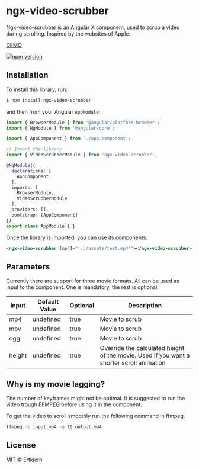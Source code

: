 # ngx-video-scrubber

Ngx-video-scrubber is an Angular X component, used to scrub a video during scrolling. Inspired by the websites of Apple.

[DEMO](https://vinoppskrifter.net/)

[![npm version](https://badge.fury.io/js/ngx-video-scrubber.svg)](https://badge.fury.io/js/ngx-video-scrubber)

## Installation

To install this library, run:

```bash
$ npm install ngx-video-scrubber
```

and then from your Angular `AppModule`:

```typescript
import { BrowserModule } from '@angular/platform-browser';
import { NgModule } from '@angular/core';

import { AppComponent } from './app.component';

// Import the library
import { VideoScrubberModule } from 'ngx-video-scrubber';

@NgModule({
  declarations: [
    AppComponent
  ],
  imports: [
    BrowserModule,
    VideoScrubberModule
  ],
  providers: [],
  bootstrap: [AppComponent]
})
export class AppModule { }
```

Once the library is imported, you can use its components.

```xml
<ngx-video-scrubber [mp4]="'../assets/test.mp4'"></ngx-video-scrubber>
```

## Parameters

Currently there are support for three movie formats. All can be used as input to the component. One is mandatory, the rest is optional.

| Input         | Default Value | Optional      | Description   |
| ------------- | ------------- | ------------- | ------------- |
| mp4           | undefined     | true          | Movie to scrub|
| mov           | undefined     | true          | Movie to scrub|
| ogg           | undefined     | true          | Movie to scrub|
| height        | undefined     | true          | Override the calculated height of the movie. Used if you want a shorter scroll animation|

## Why is my movie lagging?

The number of keyframes might not be optimal. It is suggested to run the video trough [FFMPEG](https://www.ffmpeg.org/) before using it in the component.

To get the video to scroll smoothly run the following command in ffmpeg.

```bash
ffmpeg -i input.mp4 -g 10 output.mp4
```

## License

MIT © [Ertkjern](mailto:orjanert@gmail.com)
